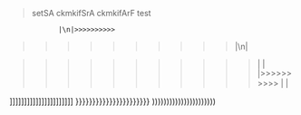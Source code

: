 > setSA ckmkifSrA ckmkifArF test

                |\n|>>>>>>>>>>
>>>>>>>>>>>>
>>>>>>>>>>>
>>>>>>>>>>>
>>>>>>>>>>|\n|


>>>>>>>>>>>|
           |
>>>>>>>>>>>|>>>>>>>>>>
           |
>>>>>>>>>>>|

]]]]]]]]]]]]]]]]]]]]]]
}}}}}}}}}}}}}}}}}}}}}}
))))))))))))))))))))))












